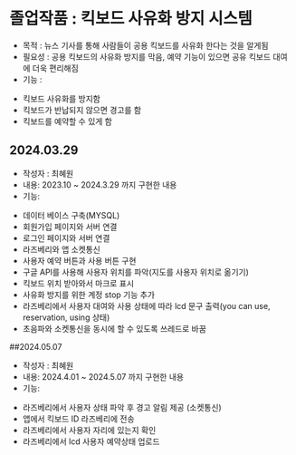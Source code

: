 # 졸업작품 : 킥보드 사유화 방지 시스템
* 목적 : 뉴스 기사를 통해 사람들이 공용 킥보드를 사유화 한다는 것을 알게됨
* 필요성 : 공용 킥보드의 사유화 방지를 막음, 예약 기능이 있으면 공유 킥보드 대여에 더욱 편리해짐
* 기능 :
 - 킥보드 사유화를 방지함
 - 킥보드가 반납되지 않으면 경고를 함
 - 킥보드를 예약할 수 있게 함
     

## 2024.03.29
* 작성자 : 최혜원
* 내용: 2023.10 ~ 2024.3.29 까지 구현한 내용
* 기능: 
 - 데이터 베이스 구축(MYSQL)
 -  회원가입 페이지와 서버 연결
 - 로그인 페이지와 서버 연결
 - 라즈베리와 앱 소켓통신
 -  사용자 예약 버튼과 사용 버튼 구현
 - 구글 API를 사용해 사용자 위치를 파악(지도를 사용자 위치로 옮기기)
 -  킥보드 위치 받아와서 마크로 표시
 - 사유화 방지를 위한 계정 stop 기능 추가
 - 라즈베리에서 사용자 대여와 사용 상태에 따라 lcd 문구 출력(you can use, reservation, using 상태)
 -  초음파와 소켓통신을 동시에 할 수 있도록 쓰레드로 바꿈
     
##2024.05.07
* 작성자 : 최혜원
* 내용: 2024.4.01 ~ 2024.5.07 까지 구현한 내용
* 기능: 
 - 라즈베리에서 사용자 상태 파악 후 경고 알림 제공 (소켓통신)
 - 앱에서 킥보드 ID 라즈베리에 전송
 - 라즈베리에서 사용자 자리에 있는지 확인
 - 라즈베리에서 lcd 사용자 예약상태 업로드

